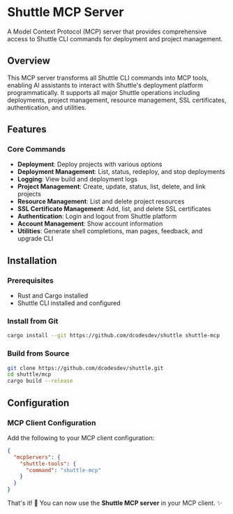# Shuttle MCP Server

A Model Context Protocol (MCP) server that provides comprehensive access to Shuttle CLI commands for deployment and project management.

## Overview

This MCP server transforms all Shuttle CLI commands into MCP tools, enabling AI assistants to interact with Shuttle's deployment platform programmatically. It supports all major Shuttle operations including deployments, project management, resource management, SSL certificates, authentication, and utilities.

## Features

### Core Commands

- **Deployment**: Deploy projects with various options
- **Deployment Management**: List, status, redeploy, and stop deployments
- **Logging**: View build and deployment logs
- **Project Management**: Create, update, status, list, delete, and link projects
- **Resource Management**: List and delete project resources
- **SSL Certificate Management**: Add, list, and delete SSL certificates
- **Authentication**: Login and logout from Shuttle platform
- **Account Management**: Show account information
- **Utilities**: Generate shell completions, man pages, feedback, and upgrade CLI

## Installation

### Prerequisites

- Rust and Cargo installed
- Shuttle CLI installed and configured

### Install from Git

```bash
cargo install --git https://github.com/dcodesdev/shuttle shuttle-mcp
```

### Build from Source

```bash
git clone https://github.com/dcodesdev/shuttle.git
cd shuttle/mcp
cargo build --release
```

## Configuration

### MCP Client Configuration

Add the following to your MCP client configuration:

```json
{
  "mcpServers": {
    "shuttle-tools": {
      "command": "shuttle-mcp"
    }
  }
}
```

That's it! 🚀 You can now use the **Shuttle MCP server** in your MCP client. ✨
